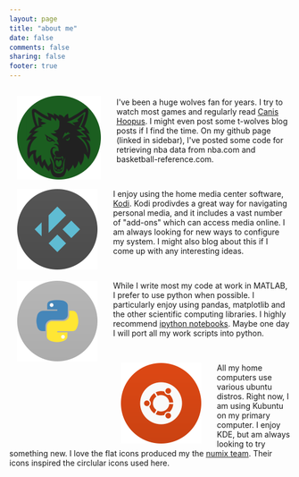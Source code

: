 ```yaml
---
layout: page
title: "about me"
date: false
comments: false
sharing: false
footer: true
---
```

<img style="float:left; margin: 1em 2em 0em 1em;" src="/images/wolve_icon.png">
<p><br>
    I've been a huge wolves fan for years. I try to watch most games and regularly read 
    <a href="http://www.canishoopus.com/">Canis Hoopus</a>. 
    I might even post some t-wolves blog posts if I find the time. On my github page (linked in sidebar), I've posted some code for retrieving nba data from nba.com and basketball-reference.com.
</p><br>
<img style="float:left; margin: 1em 2em 0em 1em;" src="/images/kodi.png">
<p>
    I enjoy using the home media center software,
    <a href="http://kodi.tv/">Kodi</a>. 
    Kodi prodivdes a great way for navigating personal media, and it includes a vast number of "add-ons" which can access media online. I am always looking for new ways to configure my system. I might also blog about this if I come up with any interesting ideas. 
</p><br> 
<img style="float:left; margin: 1em 2em 0em 1em;" src="/images/python.png">
<p>
    While I write most my code at work in MATLAB, I prefer to use python when possible. I particularly enjoy using pandas, matplotlib and the other scientific computing libraries. I highly recommend 
    <a href="http://ipython.org/notebook.html">ipython notebooks</a>. 
    Maybe one day I will port all my work scripts into python. 
</p><br>
<img style="float:left; margin: 1em 2em 0em 1em;" src="/images/distributor-logo-ubuntu.png">
<p>
    All my home computers use various ubuntu distros. Right now, I am using Kubuntu on my primary computer. I enjoy KDE, but am always looking to try something new. I love the flat icons produced my the 
    <a href="https://numixproject.org/">numix team</a>.
    Their icons inspired the circlular icons used here. 
</p>